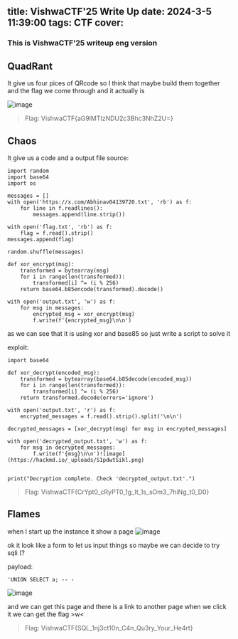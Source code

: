 title: VishwaCTF'25 Write Up
date: 2024-3-5 11:39:00
tags: CTF
cover:
---

### This is VishwaCTF'25 writeup eng version

## QuadRant
It give us four pices of QRcode so I think that maybe build them together and the flag we come through and it actually is

![image](https://hackmd.io/_uploads/By5gASNjJl.png)

>Flag: VishwaCTF{aG9lMTIzNDU2c3Bhc3NhZ2U=}

## Chaos
It give us a code and a output file
source:

```py=
import random
import base64
import os

messages = []
with open('https://x.com/Abhinav04139720.txt', 'rb') as f:
    for line in f.readlines():
        messages.append(line.strip())

with open('flag.txt', 'rb') as f:
    flag = f.read().strip()
messages.append(flag)

random.shuffle(messages)

def xor_encrypt(msg):
    transformed = bytearray(msg)
    for i in range(len(transformed)):
        transformed[i] ^= (i % 256)  
    return base64.b85encode(transformed).decode() 

with open('output.txt', 'w') as f:
    for msg in messages:
        encrypted_msg = xor_encrypt(msg)
        f.write(f'{encrypted_msg}\n\n')

```

as we can see that it is using xor and base85 so just write a script to solve it 

exploit:

```py=
import base64

def xor_decrypt(encoded_msg):
    transformed = bytearray(base64.b85decode(encoded_msg))
    for i in range(len(transformed)):
        transformed[i] ^= (i % 256)
    return transformed.decode(errors='ignore')

with open('output.txt', 'r') as f:
    encrypted_messages = f.read().strip().split('\n\n')

decrypted_messages = [xor_decrypt(msg) for msg in encrypted_messages]

with open('decrypted_output.txt', 'w') as f:
    for msg in decrypted_messages:
        f.write(f'{msg}\n\n')![image](https://hackmd.io/_uploads/S1pdwtSikl.png)


print("Decryption complete. Check 'decrypted_output.txt'.")
```

>Flag: VishwaCTF{CrYpt0_cRyPT0_1g_It_1s_sOm3_7hiNg_t0_D0}

## Flames

when I start up the instance it show a page
![image](https://hackmd.io/_uploads/S1pdwtSikl.png)

ok it look like a form to let us input things so maybe we can decide to try sqli (? 

payload:
```
'UNION SELECT a; -- -
```

![image](https://hackmd.io/_uploads/rkZldKroJx.png)

and we can get this page and there is a link to another page when we click it we can get the flag >w<

> Flag: VishwaCTF{SQL_1nj3ct10n_C4n_Qu3ry_Your_He4rt}
